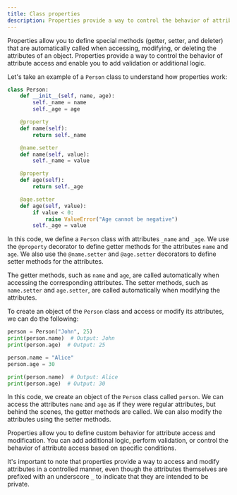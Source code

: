 ```yaml
---
title: Class properties
description: Properties provide a way to control the behavior of attribute access on objects and enable you to add validation or additional logic.
---
```


Properties allow you to define special methods (getter, setter, and deleter) that are automatically called when accessing, modifying, or deleting the attributes of an object. Properties provide a way to control the behavior of attribute access and enable you to add validation or additional logic.

Let's take an example of a `Person` class to understand how properties work:

```python
class Person:
    def __init__(self, name, age):
        self._name = name
        self._age = age

    @property
    def name(self):
        return self._name

    @name.setter
    def name(self, value):
        self._name = value

    @property
    def age(self):
        return self._age

    @age.setter
    def age(self, value):
        if value < 0:
            raise ValueError("Age cannot be negative")
        self._age = value
```

In this code, we define a `Person` class with attributes `_name` and `_age`. We use the `@property` decorator to define getter methods for the attributes `name` and `age`. We also use the `@name.setter` and `@age.setter` decorators to define setter methods for the attributes.

The getter methods, such as `name` and `age`, are called automatically when accessing the corresponding attributes. The setter methods, such as `name.setter` and `age.setter`, are called automatically when modifying the attributes.

To create an object of the `Person` class and access or modify its attributes, we can do the following:

```python
person = Person("John", 25)
print(person.name)  # Output: John
print(person.age)  # Output: 25

person.name = "Alice"
person.age = 30

print(person.name)  # Output: Alice
print(person.age)  # Output: 30
```

In this code, we create an object of the `Person` class called `person`. We can access the attributes `name` and `age` as if they were regular attributes, but behind the scenes, the getter methods are called. We can also modify the attributes using the setter methods.

Properties allow you to define custom behavior for attribute access and modification. You can add additional logic, perform validation, or control the behavior of attribute access based on specific conditions.

It's important to note that properties provide a way to access and modify attributes in a controlled manner, even though the attributes themselves are prefixed with an underscore `_` to indicate that they are intended to be private.
